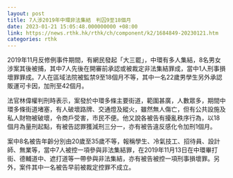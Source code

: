 ```yaml
---
layout: post
title: 7人涉2019年中環非法集結　判囚9至18個月
date: 2023-01-21 15:05:48.000000000 +08:00
link: https://news.rthk.hk/rthk/ch/component/k2/1684849-20230121.htm
categories: rthk
---
```


2019年11月反修例事件期間，有網民發起「大三罷」，中環有多人集結，8名男女涉案其後被捕，其中7人先後在開審前承認或被裁定非法集結罪成，當中1人刑事損壞罪罪成。7人在區域法院被監禁9至18個月不等，其中一名22歲男學生另外承認販運可卡因，加刑至42個月。

法官林偉權判刑時表示，案發於中環多條主要街道，範圍甚廣，人數眾多，期間中環多條街道堵塞，有人破壞路牌、交通燈及縱火，雖然無人傷亡，但有公共設施及私人財物被破壞，令商戶受害，市民不便。他又說各被告有擾亂秩序行為，以18個月為量刑起點，有被告認罪獲減刑三分一，亦有被告違反感化令加刑1個月。

案中8名被告年齡分別由20歲至35歲不等，報稱學生、冷氣技工、招待員、設計師、無業等，當中7人被控一項參與非法集結罪，在2019年11月13日在中環畢打街、德輔道中、遮打道等一帶參與非法集結，亦有被告被控一項刑事損壞罪。另外，案件其中一名被告早前被裁定控罪不成立。
